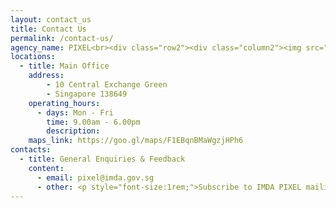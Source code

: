 ```yaml
---
layout: contact_us
title: Contact Us
permalink: /contact-us/
agency_name: PIXEL<br><div class="row2"><div class="column2"><img src="/images/contact-us/pixel-building-photo.jpg"></div></div>
locations:
  - title: Main Office
    address:
        - 10 Central Exchange Green
        - Singapore 138649
    operating_hours:
      - days: Mon - Fri
        time: 9.00am - 6.00pm
        description: 
    maps_link: https://goo.gl/maps/F1EBqnBMaWgzjHPh6
contacts:
  - title: General Enquiries & Feedback
    content:
      - email: pixel@imda.gov.sg
      - other: <p style="font-size:1rem;">Subscribe to IMDA PIXEL mailing list for the latest innovation updates and workshops <i><a href="https://form.gov.sg/#!/5f6327d424978a001130835c">here</a></i></p><br><br><p class="has-text-weight-semibold margin--top--none margin--bottom--none">How can we help you?</p> Visit our <i><a href="/faq/">FAQ</a></i> page
---
```

